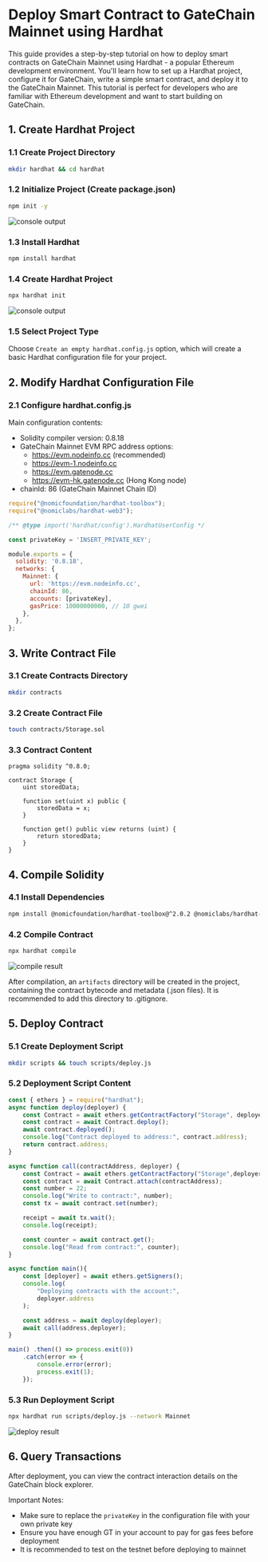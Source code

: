# Deploy Smart Contract to GateChain Mainnet using Hardhat

This guide provides a step-by-step tutorial on how to deploy smart contracts on GateChain Mainnet using Hardhat - a popular Ethereum development environment. You'll learn how to set up a Hardhat project, configure it for GateChain, write a simple smart contract, and deploy it to the GateChain Mainnet. This tutorial is perfect for developers who are familiar with Ethereum development and want to start building on GateChain.
## 1. Create Hardhat Project

### 1.1 Create Project Directory
```bash
mkdir hardhat && cd hardhat
```

### 1.2 Initialize Project (Create package.json)
```bash
npm init -y
```
![console output](../../.gitbook/assets/init_package.png)


### 1.3 Install Hardhat
```bash
npm install hardhat
```

### 1.4 Create Hardhat Project
```bash
npx hardhat init
```
![console output](../../.gitbook/assets/init_hardhat.png)

### 1.5 Select Project Type
Choose `Create an empty hardhat.config.js` option, which will create a basic Hardhat configuration file for your project.

## 2. Modify Hardhat Configuration File

### 2.1 Configure hardhat.config.js

Main configuration contents:
- Solidity compiler version: 0.8.18
- GateChain Mainnet EVM RPC address options:
  - https://evm.nodeinfo.cc (recommended)
  - https://evm-1.nodeinfo.cc
  - https://evm.gatenode.cc
  - https://evm-hk.gatenode.cc (Hong Kong node)
- chainId: 86 (GateChain Mainnet Chain ID)

```javascript
require("@nomicfoundation/hardhat-toolbox");
require("@nomiclabs/hardhat-web3");

/** @type import('hardhat/config').HardhatUserConfig */

const privateKey = 'INSERT_PRIVATE_KEY';

module.exports = {
  solidity: '0.8.18',
  networks: {
    Mainnet: {
      url: 'https://evm.nodeinfo.cc', 
      chainId: 86, 
      accounts: [privateKey],
      gasPrice: 10000000000, // 10 gwei
    },
  },
};
```

## 3. Write Contract File

### 3.1 Create Contracts Directory
```bash
mkdir contracts
```

### 3.2 Create Contract File
```bash
touch contracts/Storage.sol
```

### 3.3 Contract Content
```solidity
pragma solidity ^0.8.0;

contract Storage {
    uint storedData;

    function set(uint x) public {
        storedData = x;
    }

    function get() public view returns (uint) {
        return storedData;
    }
}
```

## 4. Compile Solidity

### 4.1 Install Dependencies
```bash
npm install @nomicfoundation/hardhat-toolbox@^2.0.2 @nomiclabs/hardhat-web3@^2.0.0
```

### 4.2 Compile Contract
```bash
npx hardhat compile
```
![compile result](../../.gitbook/assets/images/compile_contract.png)


After compilation, an `artifacts` directory will be created in the project, containing the contract bytecode and metadata (.json files). It is recommended to add this directory to .gitignore.

## 5. Deploy Contract

### 5.1 Create Deployment Script
```bash
mkdir scripts && touch scripts/deploy.js
```

### 5.2 Deployment Script Content
```javascript
const { ethers } = require("hardhat");
async function deploy(deployer) {
    const Contract = await ethers.getContractFactory("Storage", deployer);
    const contract = await Contract.deploy();
    await contract.deployed();
    console.log("Contract deployed to address:", contract.address);
    return contract.address;
}

async function call(contractAddress, deployer) {
    const Contract = await ethers.getContractFactory("Storage",deployer);
    const contract = await Contract.attach(contractAddress);
    const number = 22;
    console.log("Write to contract:", number);
    const tx = await contract.set(number);

    receipt = await tx.wait();
    console.log(receipt);

    const counter = await contract.get();
    console.log("Read from contract:", counter);
}

async function main(){
    const [deployer] = await ethers.getSigners();
    console.log(
        "Deploying contracts with the account:",
        deployer.address
    );

    const address = await deploy(deployer);
    await call(address,deployer);
}

main() .then(() => process.exit(0))
    .catch(error => {
        console.error(error);
        process.exit(1);
    });
```

### 5.3 Run Deployment Script
```bash
npx hardhat run scripts/deploy.js --network Mainnet
```
![deploy result](../../.gitbook/assets/images/deploy_contract.png)

## 6. Query Transactions

After deployment, you can view the contract interaction details on the GateChain block explorer.

Important Notes:
- Make sure to replace the `privateKey` in the configuration file with your own private key
- Ensure you have enough GT in your account to pay for gas fees before deployment
- It is recommended to test on the testnet before deploying to mainnet 